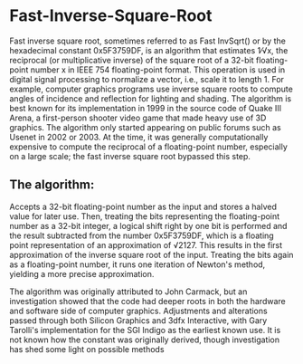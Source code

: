 # Fast-Inverse-Square-Root
Fast inverse square root, sometimes referred to as Fast InvSqrt() or by the hexadecimal constant 0x5F3759DF, is an algorithm that estimates 1⁄√x, the reciprocal (or multiplicative inverse) of the square root of a 32-bit floating-point number x in IEEE 754 floating-point format. This operation is used in digital signal processing to normalize a vector, i.e., scale it to length 1. For example, computer graphics programs use inverse square roots to compute angles of incidence and reflection for lighting and shading. The algorithm is best known for its implementation in 1999 in the source code of Quake III Arena, a first-person shooter video game that made heavy use of 3D graphics. The algorithm only started appearing on public forums such as Usenet in 2002 or 2003. At the time, it was generally computationally expensive to compute the reciprocal of a floating-point number, especially on a large scale; the fast inverse square root bypassed this step.

## The algorithm:
Accepts a 32-bit floating-point number as the input and stores a halved value for later use. Then, treating the bits representing the floating-point number as a 32-bit integer, a logical shift right by one bit is performed and the result subtracted from the number 0x5F3759DF, which is a floating point representation of an approximation of √2127. This results in the first approximation of the inverse square root of the input. Treating the bits again as a floating-point number, it runs one iteration of Newton's method, yielding a more precise approximation.

The algorithm was originally attributed to John Carmack, but an investigation showed that the code had deeper roots in both the hardware and software side of computer graphics. Adjustments and alterations passed through both Silicon Graphics and 3dfx Interactive, with Gary Tarolli's implementation for the SGI Indigo as the earliest known use. It is not known how the constant was originally derived, though investigation has shed some light on possible methods
